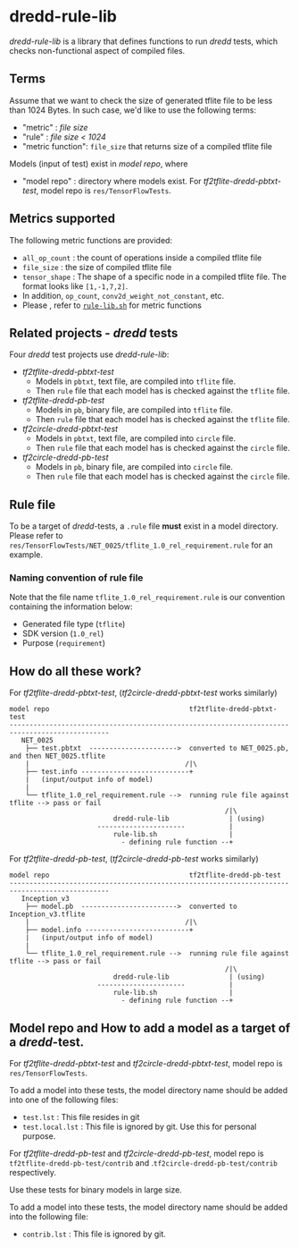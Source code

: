 # dredd-rule-lib

*dredd-rule-lib* is a library that defines functions to run *dredd* tests, which checks non-functional aspect of compiled files.

## Terms

Assume that we want to check the size of generated tflite file to be less than 1024 Bytes.
In such case, we'd like to use the following terms:

- "metric" : *file size*
- "rule" : *file size < 1024*
- "metric function": `file_size` that returns size of a compiled tflite file

Models (input of test) exist in *model repo*, where

- "model repo" : directory where models exist. For *tf2tflite-dredd-pbtxt-test*, model repo is
  `res/TensorFlowTests`.

## Metrics supported

The following metric functions are provided:
- `all_op_count` : the count of operations inside a compiled tflite file
- `file_size` : the size of compiled tflite file
- `tensor_shape` : The shape of a specific node in a compiled tflite file. The format looks like `[1,-1,7,2]`.
- In addition, `op_count`, `conv2d_weight_not_constant`, etc.
- Please , refer to [`rule-lib.sh`](rule-lib.sh) for metric functions

## Related projects - *dredd* tests

Four *dredd* test projects use *dredd-rule-lib*:

- *tf2tflite-dredd-pbtxt-test*
  - Models in `pbtxt`, text file, are compiled into `tflite` file.
  - Then `rule` file that each model has is checked against the `tflite` file.
- *tf2tflite-dredd-pb-test*
  - Models in `pb`, binary file, are compiled into `tflite` file.
  - Then `rule` file that each model has is checked against the `tflite` file.
- *tf2circle-dredd-pbtxt-test*
  - Models in `pbtxt`, text file, are compiled into `circle` file.
  - Then `rule` file that each model has is checked against the `circle` file.
- *tf2circle-dredd-pb-test*
  - Models in `pb`, binary file, are compiled into `circle` file.
  - Then `rule` file that each model has is checked against the `circle` file.

## Rule file

To be a target of *dredd*-tests, a `.rule` file **must** exist in a model directory.
Please refer to `res/TensorFlowTests/NET_0025/tflite_1.0_rel_requirement.rule` for an example.

### Naming convention of rule file

Note that the file name `tflite_1.0_rel_requirement.rule` is our convention containing the
information below:
- Generated file type (`tflite`)
- SDK version (`1.0_rel`)
- Purpose (`requirement`)

## How do all these work?

For *tf2tflite-dredd-pbtxt-test*, (*tf2circle-dredd-pbtxt-test* works similarly)

```
model repo                                   tf2tflite-dredd-pbtxt-test
-----------------------------------------------------------------------------------------------
   NET_0025
    ├── test.pbtxt  ---------------------->  converted to NET_0025.pb, and then NET_0025.tflite
    |                                       /|\
    ├── test.info ---------------------------+
    |   (input/output info of model)
    |
    └── tflite_1.0_rel_requirement.rule -->  running rule file against tflite --> pass or fail
                                                      /|\
                          dredd-rule-lib               | (using)
                      ----------------------           |
                          rule-lib.sh                  |
                            - defining rule function --+
```

For *tf2tflite-dredd-pb-test*, (*tf2circle-dredd-pb-test* works similarly)

```
model repo                                   tf2tflite-dredd-pb-test
-----------------------------------------------------------------------------------------------
   Inception_v3
    ├── model.pb  ------------------------>  converted to Inception_v3.tflite
    |                                       /|\
    ├── model.info --------------------------+
    |   (input/output info of model)
    |
    └── tflite_1.0_rel_requirement.rule -->  running rule file against tflite --> pass or fail
                                                      /|\
                          dredd-rule-lib               | (using)
                      ----------------------           |
                          rule-lib.sh                  |
                            - defining rule function --+
```

## Model repo and How to add a model as a target of a *dredd*-test.

For *tf2tflite-dredd-pbtxt-test* and *tf2circle-dredd-pbtxt-test*,
model repo is `res/TensorFlowTests`.

To add a model into these tests, the model directory name should be added into one of the following files:
- `test.lst` : This file resides in git
- `test.local.lst` : This file is ignored by git. Use this for personal purpose.

For *tf2tflite-dredd-pb-test* and *tf2circle-dredd-pb-test*,
model repo is `tf2tflite-dredd-pb-test/contrib` and .`tf2circle-dredd-pb-test/contrib` respectively.

Use these tests for binary models in large size.

To add a model into these tests, the model directory name should be added into the following file:
- `contrib.lst` : This file is ignored by git.
